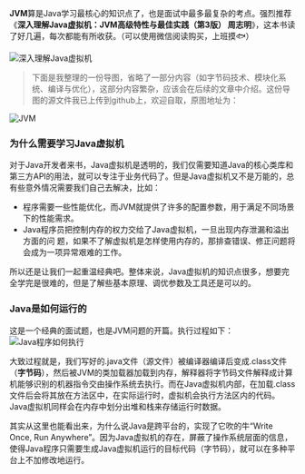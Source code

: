 **JVM**算是Java学习最核心的知识点了，也是面试中最多最复杂的考点。强烈推荐《**深入理解Java虚拟机：JVM高级特性与最佳实践（第3版） 周志明**》，这本书读了好几遍，每次都能有所收获。（可以使用微信阅读购买，上班摸🐟）

![深入理解Java虚拟机](/Users/miracle/miracle/githubdoc/document/掘金文档/jvm/深入理解Java虚拟机.jpg)

> 下面是我整理的一份导图，省略了一部分内容（如字节码技术、模块化系统、编译与优化），这部分内容繁杂，应该会在后续的文章中介绍。这份导图的源文件我已上传到github上，欢迎自取，原图地址为：

![JVM](/Users/miracle/miracle/githubdoc/document/掘金文档/jvm/JVM.png)

### 为什么需要学习Java虚拟机

对于Java开发者来书，Java虚拟机是透明的，我们仅需要知道Java的核心类库和第三方API的用法，就可以专注于业务代码了。但是Java虚拟机又不是万能的，总有些意外情况需要我们自己去解决，比如：

- 程序需要一些性能优化，而JVM就提供了许多的配置参数，用于满足不同场景下的性能需求。
- Java程序员把控制内存的权力交给了Java虚拟机，一旦出现内存泄漏和溢出方面的问 题，如果不了解虚拟机是怎样使用内存的，那排查错误、修正问题将会成为一项异常艰难的工作。

所以还是让我们一起重温经典吧。整体来说，Java虚拟机的知识点很多，想要完全学完是很难的，但是了解些基本原理、调优参数及工具还是可以的。

### Java是如何运行的

这是一个经典的面试题，也是JVM问题的开篇。执行过程如下：![Java程序如何执行](/Users/miracle/miracle/githubdoc/document/掘金文档/jvm/Java程序如何执行.png)

大致过程就是，我们写好的.java文件（源文件）被编译器编译后变成.class文件（**字节码**），然后被JVM的类加载器加载到内存，解释器将字节码文件解释成计算机能够识别的机器指令交由操作系统去执行。而在Java虚拟机内部，在加载.class文件后会将其放在方法区中，在实际运行时，虚拟机会执行方法区内的代码。Java虚拟机同样会在内存中划分出堆和栈来存储运行时数据。

其实从这里也能看出来，为什么说Java是跨平台的，实现了它吹的牛“Write Once, Run Anywhere”。因为Java虚拟机的存在，屏蔽了操作系统层面的信息，使得Java程序只需要生成Java虚拟机运行的目标代码（字节码），就可以在多种平台上不加修改地运行。

